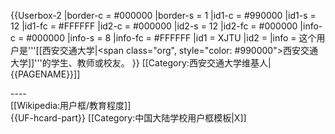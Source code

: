 {{Userbox-2
  |border-c = #000000
  |border-s = 1
  |id1-c    = #990000
  |id1-s    = 12
  |id1-fc   = #FFFFFF
  |id2-c    = #000000
  |id2-s    = 12
  |id2-fc   = #000000
  |info-c   = #000000
  |info-s   = 8
  |info-fc  = #FFFFFF
  |id1      = XJTU
  |id2      = 
  |info     = 这个用户是'''[[西安交通大学|<span class="org", style="color: #990000">西安交通大学</span>]]'''的学生、教师或校友。
}}
<includeonly>[[Category:西安交通大学维基人|{{PAGENAME}}]]</includeonly>
<noinclude>
<div style="clear:both">
----
<div>[[Wikipedia:用户框/教育程度]]</div>
{{UF-hcard-part}}
[[Category:中国大陆学校用户框模板|X]]
</noinclude>